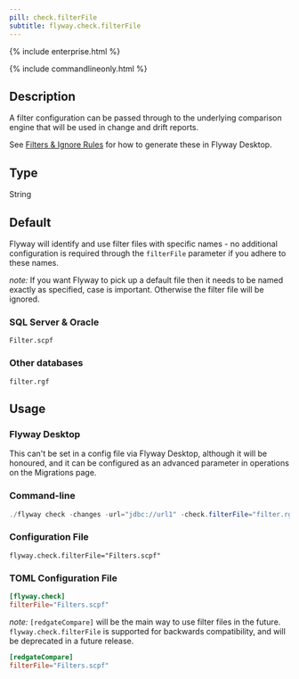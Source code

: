 ```yaml
---
pill: check.filterFile
subtitle: flyway.check.filterFile
---
```


{% include enterprise.html %}

{% include commandlineonly.html %}

## Description

A filter configuration can be passed through to the underlying comparison engine that will be used in change and drift reports.

See [Filters & Ignore Rules](https://documentation.red-gate.com/flyway/database-development-using-flyway/database-development-using-flyway-desktop/configuring-comparisons-and-script-generations/filters-ignore-rules) for how to generate these in Flyway Desktop.

## Type

String

## Default

Flyway will identify and use filter files with specific names - no additional configuration is required through the
`filterFile` parameter if you adhere to these names.

_note:_ If you want Flyway to pick up a default file then it needs to be named exactly as specified, case is important. Otherwise the filter file will be ignored.

### SQL Server & Oracle

`Filter.scpf`

### Other databases

`filter.rgf`

## Usage

### Flyway Desktop

This can't be set in a config file via Flyway Desktop, although it will be honoured, and it can be configured as an advanced parameter in operations on the Migrations page.

### Command-line

```powershell
./flyway check -changes -url="jdbc://url1" -check.filterFile="filter.rgf"
```

### Configuration File

```properties
flyway.check.filterFile="Filters.scpf"
```

### TOML Configuration File

```toml
[flyway.check]
filterFile="Filters.scpf"
```

_note:_ `[redgateCompare]` will be the main way to use filter files in the future.
`flyway.check.filterFile` is supported for backwards compatibility, and will be deprecated in a future release.

```toml
[redgateCompare]
filterFile="Filters.scpf"
```


